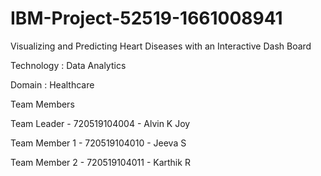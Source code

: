 # IBM-Project-52519-1661008941
Visualizing and Predicting Heart Diseases with an Interactive Dash Board

Technology : Data Analytics

Domain : Healthcare

Team Members

Team Leader - 720519104004 - Alvin K Joy

Team Member 1 - 720519104010 - Jeeva S

Team Member 2 - 720519104011 - Karthik R
